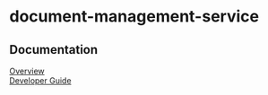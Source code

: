 # document-management-service  

## Documentation   
[Overview](./docs/overview.md)   
[Developer Guide](./docs/developer-guide.md)   
